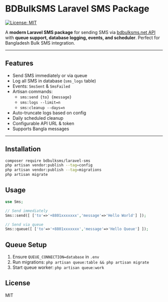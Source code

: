 # BDBulkSMS Laravel SMS Package

[![License: MIT](https://img.shields.io/badge/License-MIT-blue.svg)](LICENSE)

A **modern Laravel SMS package** for sending SMS via [bdbulksms.net API](https://api.bdbulksms.net/api.php) with **queue support, database logging, events, and scheduler**. Perfect for Bangladesh Bulk SMS integration.

---

## Features

- Send SMS immediately or via queue
- Log all SMS in database (`sms_logs` table)
- Events: `SmsSent` & `SmsFailed`
- Artisan commands:
  - `sms:send {to} {message}`
  - `sms:logs --limit=n`
  - `sms:cleanup --days=n`
- Auto-truncate logs based on config
- Daily scheduled cleanup
- Configurable API URL & token
- Supports Bangla messages

---

## Installation

```bash
composer require bdbulksms/laravel-sms
php artisan vendor:publish --tag=config
php artisan vendor:publish --tag=migrations
php artisan migrate
```

## Usage

```php
use Sms;

// Send immediately
Sms::send([ ['to'=>'+8801xxxxxxx','message'=>'Hello World'] ]);

// Send via queue
Sms::queue([ ['to'=>'+8801xxxxxxx','message'=>'Hello Queue'] ]);
```

## Queue Setup

1. Ensure `QUEUE_CONNECTION=database` in `.env`
2. Run migrations: `php artisan queue:table && php artisan migrate`
3. Start queue worker: `php artisan queue:work`

## License

MIT
